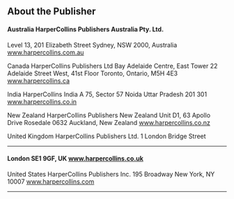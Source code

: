 ## About the Publisher

#### Australia HarperCollins Publishers Australia Pty. Ltd.
 Level 13, 201 Elizabeth Street Sydney, NSW 2000, Australia
 www.harpercollins.com.au

 Canada HarperCollins Publishers Ltd Bay Adelaide Centre, East Tower 22 Adelaide Street West, 41st Floor
 Toronto, Ontario, M5H 4E3
 www.harpercollins.ca

 India HarperCollins India
 A 75, Sector 57
 Noida Uttar Pradesh 201 301 www.harpercollins.co.in

 New Zealand HarperCollins Publishers New Zealand
 Unit D1, 63 Apollo Drive
 Rosedale 0632 Auckland, New Zealand www.harpercollins.co.nz

 United Kingdom HarperCollins Publishers Ltd.
 1 London Bridge Street

-----

#### London SE1 9GF, UK www.harpercollins.co.uk

 United States HarperCollins Publishers Inc.
 195 Broadway New York, NY 10007 www.harpercollins.com



-----